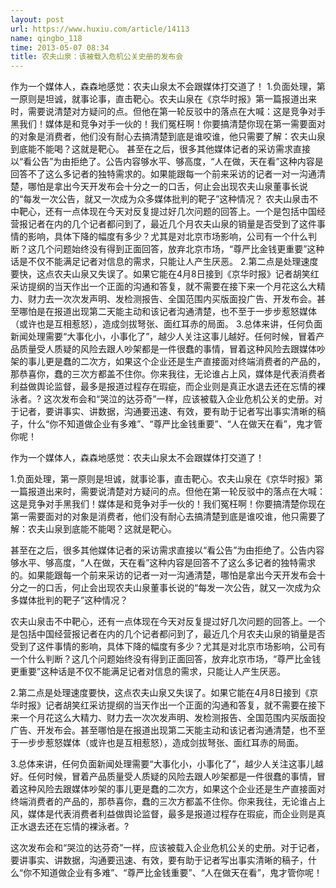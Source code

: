 ```yaml
---
layout: post
url: https://www.huxiu.com/article/14113
name: qingbo_118
time: 2013-05-07 08:34
title: 农夫山泉：该被载入危机公关史册的发布会
---
```

作为一个媒体人，森森地感觉：农夫山泉太不会跟媒体打交道了！ 1.负面处理，第一原则是坦诚，就事论事，直击靶心。农夫山泉在《京华时报》第一篇报道出来时，需要说清楚对方疑问的点。但他在第一轮反驳中的落点在大喊：这是竞争对手黑我们！媒体是和竞争对手一伙的！我们冤枉啊！你要搞清楚你现在第一需要面对的对象是消费者，他们没有耐心去搞清楚到底是谁咬谁，他只需要了解：农夫山泉到底能不能喝？这就是靶心。 甚至在之后，很多其他媒体记者的采访需求直接以“看公告”为由拒绝了。公告内容够水平、够高度，“人在做，天在看”这种内容是回答不了这么多记者的独特需求的。如果能跟每一个前来采访的记者一对一沟通清楚，哪怕是拿出今天开发布会十分之一的口舌，何止会出现农夫山泉董事长说的“每发一次公告，就又一次成为众多媒体批判的靶子”这种情况？ 农夫山泉击不中靶心，还有一点体现在今天对反复提过好几次问题的回答上。一个是包括中国经营报记者在内的几个记者都问到了，最近几个月农夫山泉的销量是否受到了这件事情的影响，具体下降的幅度有多少？尤其是对北京市场影响，公司有一个什么判断？这几个问题始终没有得到正面回答，放弃北京市场，“尊严比金钱更重要”这种话是不仅不能满足记者对信息的需求，只能让人产生厌恶。 2.第二点是处理速度要快，这点农夫山泉又失误了。如果它能在4月8日接到《京华时报》记者胡笑红采访提纲的当天作出一个正面的沟通和答复，就不需要在接下来一个月花这么大精力、财力去一次次发声明、发检测报告、全国范围内买版面投广告、开发布会。甚至哪怕是在报道出现第二天能主动和该记者沟通清楚，也不至于一步步惹怒媒体（或许也是互相惹怒），造成剑拔弩张、面红耳赤的局面。 3.总体来讲，任何负面新闻处理需要“大事化小，小事化了”，越少人关注这事儿越好。任何时候，冒着产品质量受人质疑的风险去跟人吵架都是一件很蠢的事情，冒着这种风险去跟媒体吵架的事儿更是蠢的二次方，如果这个企业还是生产直接面对终端消费者的产品的，那恭喜你，蠢的三次方都盖不住你。你来我往，无论谁占上风，媒体是代表消费者利益做舆论监督，最多是报道过程存在瑕疵，而企业则是真正水退去还在忘情的裸泳者。? 这次发布会和“哭泣的达芬奇”一样，应该被载入企业危机公关的史册。对于记者，要讲事实、讲数据，沟通要迅速、有效，要有助于记者写出事实清晰的稿子，什么“你不知道做企业有多难”、“尊严比金钱重要”、“人在做天在看”，鬼才管你呢！

作为一个媒体人，森森地感觉：农夫山泉太不会跟媒体打交道了！

1.负面处理，第一原则是坦诚，就事论事，直击靶心。农夫山泉在《京华时报》第一篇报道出来时，需要说清楚对方疑问的点。但他在第一轮反驳中的落点在大喊：这是竞争对手黑我们！媒体是和竞争对手一伙的！我们冤枉啊！你要搞清楚你现在第一需要面对的对象是消费者，他们没有耐心去搞清楚到底是谁咬谁，他只需要了解：农夫山泉到底能不能喝？这就是靶心。

甚至在之后，很多其他媒体记者的采访需求直接以“看公告”为由拒绝了。公告内容够水平、够高度，“人在做，天在看”这种内容是回答不了这么多记者的独特需求的。如果能跟每一个前来采访的记者一对一沟通清楚，哪怕是拿出今天开发布会十分之一的口舌，何止会出现农夫山泉董事长说的“每发一次公告，就又一次成为众多媒体批判的靶子”这种情况？

农夫山泉击不中靶心，还有一点体现在今天对反复提过好几次问题的回答上。一个是包括中国经营报记者在内的几个记者都问到了，最近几个月农夫山泉的销量是否受到了这件事情的影响，具体下降的幅度有多少？尤其是对北京市场影响，公司有一个什么判断？这几个问题始终没有得到正面回答，放弃北京市场，“尊严比金钱更重要”这种话是不仅不能满足记者对信息的需求，只能让人产生厌恶。

2.第二点是处理速度要快，这点农夫山泉又失误了。如果它能在4月8日接到《京华时报》记者胡笑红采访提纲的当天作出一个正面的沟通和答复，就不需要在接下来一个月花这么大精力、财力去一次次发声明、发检测报告、全国范围内买版面投广告、开发布会。甚至哪怕是在报道出现第二天能主动和该记者沟通清楚，也不至于一步步惹怒媒体（或许也是互相惹怒），造成剑拔弩张、面红耳赤的局面。

3.总体来讲，任何负面新闻处理需要“大事化小，小事化了”，越少人关注这事儿越好。任何时候，冒着产品质量受人质疑的风险去跟人吵架都是一件很蠢的事情，冒着这种风险去跟媒体吵架的事儿更是蠢的二次方，如果这个企业还是生产直接面对终端消费者的产品的，那恭喜你，蠢的三次方都盖不住你。你来我往，无论谁占上风，媒体是代表消费者利益做舆论监督，最多是报道过程存在瑕疵，而企业则是真正水退去还在忘情的裸泳者。?

这次发布会和“哭泣的达芬奇”一样，应该被载入企业危机公关的史册。对于记者，要讲事实、讲数据，沟通要迅速、有效，要有助于记者写出事实清晰的稿子，什么“你不知道做企业有多难”、“尊严比金钱重要”、“人在做天在看”，鬼才管你呢！

